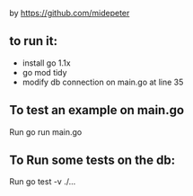 by <https://github.com/midepeter>


## to run it:

* install go 1.1x
* go mod tidy
* modify db connection on main.go at line 35

## To test an example on main.go 

Run go run main.go 

## To Run some tests on the db:

Run go test -v ./...
